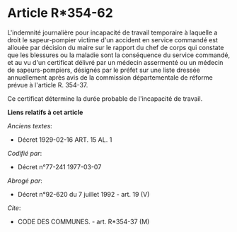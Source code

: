 # Article R*354-62

L'indemnité journalière pour incapacité de travail temporaire à laquelle a droit le sapeur-pompier victime d'un accident en
service commandé est allouée par décision du maire sur le rapport du chef de corps qui constate que les blessures ou la
maladie sont la conséquence du service commandé, et au vu d'un certificat délivré par un médecin assermenté ou un médecin de
sapeurs-pompiers, désignés par le préfet sur une liste dressée annuellement après avis de la commission départementale de
réforme prévue à l'article R. 354-37.

Ce certificat détermine la durée probable de l'incapacité de travail.

**Liens relatifs à cet article**

_Anciens textes_:

  - Décret  1929-02-16 ART. 15 AL. 1

_Codifié par_:

  - Décret n°77-241 1977-03-07

_Abrogé par_:

  - Décret n°92-620 du 7 juillet 1992 - art. 19 (V)

_Cite_:

  - CODE DES COMMUNES. - art. R*354-37 (M)
